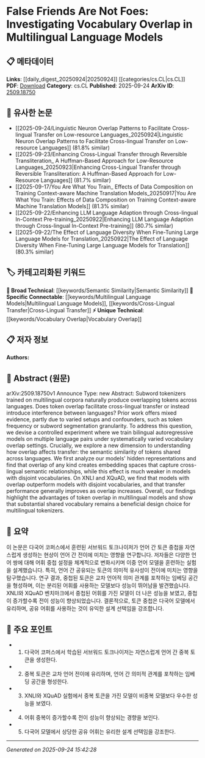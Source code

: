 <!-- KEYWORD_LINKING_METADATA:
{
  "processed_timestamp": "2025-09-24T15:42:28.938986",
  "vocabulary_version": "1.0",
  "selected_keywords": [
    "Multilingual Language Models",
    "Vocabulary Overlap",
    "Cross-Lingual Transfer",
    "Semantic Similarity"
  ],
  "rejected_keywords": [],
  "similarity_scores": {
    "Multilingual Language Models": 0.82,
    "Vocabulary Overlap": 0.77,
    "Cross-Lingual Transfer": 0.8,
    "Semantic Similarity": 0.78
  },
  "extraction_method": "AI_prompt_based",
  "budget_applied": true,
  "candidates_json": {
    "candidates": [
      {
        "surface": "multilingual language models",
        "canonical": "Multilingual Language Models",
        "aliases": [
          "multilingual models",
          "cross-lingual models"
        ],
        "category": "specific_connectable",
        "rationale": "This concept is central to the study and connects well with existing work on language models.",
        "novelty_score": 0.45,
        "connectivity_score": 0.88,
        "specificity_score": 0.72,
        "link_intent_score": 0.82
      },
      {
        "surface": "vocabulary overlap",
        "canonical": "Vocabulary Overlap",
        "aliases": [
          "token overlap",
          "shared vocabulary"
        ],
        "category": "unique_technical",
        "rationale": "A unique aspect of the study, focusing on the impact of shared tokens across languages.",
        "novelty_score": 0.75,
        "connectivity_score": 0.67,
        "specificity_score": 0.79,
        "link_intent_score": 0.77
      },
      {
        "surface": "cross-lingual transfer",
        "canonical": "Cross-Lingual Transfer",
        "aliases": [
          "language transfer",
          "multilingual transfer"
        ],
        "category": "specific_connectable",
        "rationale": "Key to understanding how multilingual models benefit from shared vocabulary.",
        "novelty_score": 0.52,
        "connectivity_score": 0.85,
        "specificity_score": 0.78,
        "link_intent_score": 0.8
      },
      {
        "surface": "semantic similarity",
        "canonical": "Semantic Similarity",
        "aliases": [
          "semantic overlap",
          "meaning similarity"
        ],
        "category": "broad_technical",
        "rationale": "Relates to how models interpret shared tokens, linking to broader semantic analysis.",
        "novelty_score": 0.4,
        "connectivity_score": 0.83,
        "specificity_score": 0.7,
        "link_intent_score": 0.78
      }
    ],
    "ban_list_suggestions": [
      "method",
      "experiment",
      "performance"
    ]
  },
  "decisions": [
    {
      "candidate_surface": "multilingual language models",
      "resolved_canonical": "Multilingual Language Models",
      "decision": "linked",
      "scores": {
        "novelty": 0.45,
        "connectivity": 0.88,
        "specificity": 0.72,
        "link_intent": 0.82
      }
    },
    {
      "candidate_surface": "vocabulary overlap",
      "resolved_canonical": "Vocabulary Overlap",
      "decision": "linked",
      "scores": {
        "novelty": 0.75,
        "connectivity": 0.67,
        "specificity": 0.79,
        "link_intent": 0.77
      }
    },
    {
      "candidate_surface": "cross-lingual transfer",
      "resolved_canonical": "Cross-Lingual Transfer",
      "decision": "linked",
      "scores": {
        "novelty": 0.52,
        "connectivity": 0.85,
        "specificity": 0.78,
        "link_intent": 0.8
      }
    },
    {
      "candidate_surface": "semantic similarity",
      "resolved_canonical": "Semantic Similarity",
      "decision": "linked",
      "scores": {
        "novelty": 0.4,
        "connectivity": 0.83,
        "specificity": 0.7,
        "link_intent": 0.78
      }
    }
  ]
}
-->

# False Friends Are Not Foes: Investigating Vocabulary Overlap in Multilingual Language Models

## 📋 메타데이터

**Links**: [[daily_digest_20250924|20250924]] [[categories/cs.CL|cs.CL]]
**PDF**: [Download](https://arxiv.org/pdf/2509.18750.pdf)
**Category**: cs.CL
**Published**: 2025-09-24
**ArXiv ID**: [2509.18750](https://arxiv.org/abs/2509.18750)

## 🔗 유사한 논문
- [[2025-09-24/Linguistic Neuron Overlap Patterns to Facilitate Cross-lingual Transfer on Low-resource Languages_20250924|Linguistic Neuron Overlap Patterns to Facilitate Cross-lingual Transfer on Low-resource Languages]] (81.8% similar)
- [[2025-09-23/Enhancing Cross-Lingual Transfer through Reversible Transliteration_ A Huffman-Based Approach for Low-Resource Languages_20250923|Enhancing Cross-Lingual Transfer through Reversible Transliteration: A Huffman-Based Approach for Low-Resource Languages]] (81.7% similar)
- [[2025-09-17/You Are What You Train_ Effects of Data Composition on Training Context-aware Machine Translation Models_20250917|You Are What You Train: Effects of Data Composition on Training Context-aware Machine Translation Models]] (81.3% similar)
- [[2025-09-22/Enhancing LLM Language Adaption through Cross-lingual In-Context Pre-training_20250922|Enhancing LLM Language Adaption through Cross-lingual In-Context Pre-training]] (80.7% similar)
- [[2025-09-22/The Effect of Language Diversity When Fine-Tuning Large Language Models for Translation_20250922|The Effect of Language Diversity When Fine-Tuning Large Language Models for Translation]] (80.3% similar)

## 🏷️ 카테고리화된 키워드
**🧠 Broad Technical**: [[keywords/Semantic Similarity|Semantic Similarity]]
**🔗 Specific Connectable**: [[keywords/Multilingual Language Models|Multilingual Language Models]], [[keywords/Cross-Lingual Transfer|Cross-Lingual Transfer]]
**⚡ Unique Technical**: [[keywords/Vocabulary Overlap|Vocabulary Overlap]]

## 📋 저자 정보

**Authors:** 

## 📄 Abstract (원문)

arXiv:2509.18750v1 Announce Type: new 
Abstract: Subword tokenizers trained on multilingual corpora naturally produce overlapping tokens across languages. Does token overlap facilitate cross-lingual transfer or instead introduce interference between languages? Prior work offers mixed evidence, partly due to varied setups and confounders, such as token frequency or subword segmentation granularity. To address this question, we devise a controlled experiment where we train bilingual autoregressive models on multiple language pairs under systematically varied vocabulary overlap settings. Crucially, we explore a new dimension to understanding how overlap affects transfer: the semantic similarity of tokens shared across languages. We first analyze our models' hidden representations and find that overlap of any kind creates embedding spaces that capture cross-lingual semantic relationships, while this effect is much weaker in models with disjoint vocabularies. On XNLI and XQuAD, we find that models with overlap outperform models with disjoint vocabularies, and that transfer performance generally improves as overlap increases. Overall, our findings highlight the advantages of token overlap in multilingual models and show that substantial shared vocabulary remains a beneficial design choice for multilingual tokenizers.

## 📝 요약

이 논문은 다국어 코퍼스에서 훈련된 서브워드 토크나이저가 언어 간 토큰 중첩을 자연스럽게 생성하는 현상이 언어 간 전이에 미치는 영향을 연구합니다. 저자들은 다양한 언어 쌍에 대해 어휘 중첩 설정을 체계적으로 변화시키며 이중 언어 모델을 훈련하는 실험을 설계했습니다. 특히, 언어 간 공유되는 토큰의 의미적 유사성이 전이에 미치는 영향을 탐구했습니다. 연구 결과, 중첩된 토큰은 교차 언어적 의미 관계를 포착하는 임베딩 공간을 형성하며, 이는 분리된 어휘를 사용하는 모델보다 성능이 뛰어남을 발견했습니다. XNLI와 XQuAD 벤치마크에서 중첩된 어휘를 가진 모델이 더 나은 성능을 보였고, 중첩이 증가할수록 전이 성능이 향상되었습니다. 결론적으로, 토큰 중첩은 다국어 모델에서 유리하며, 공유 어휘를 사용하는 것이 유익한 설계 선택임을 강조합니다.

## 🎯 주요 포인트

- 1. 다국어 코퍼스에서 학습된 서브워드 토크나이저는 자연스럽게 언어 간 중복 토큰을 생성한다.
- 2. 중복 토큰은 교차 언어 전이에 유리하며, 언어 간 의미적 관계를 포착하는 임베딩 공간을 형성한다.
- 3. XNLI와 XQuAD 실험에서 중복 토큰을 가진 모델이 비중복 모델보다 우수한 성능을 보였다.
- 4. 어휘 중복이 증가할수록 전이 성능이 향상되는 경향을 보인다.
- 5. 다국어 모델에서 상당한 공유 어휘는 유리한 설계 선택임을 강조한다.


---

*Generated on 2025-09-24 15:42:28*